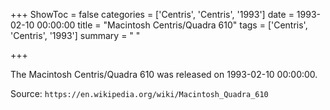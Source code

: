 +++
ShowToc = false
categories = ['Centris', 'Centris', '1993']
date = 1993-02-10 00:00:00
title = "Macintosh Centris/Quadra 610"
tags = ['Centris', 'Centris', '1993']
summary = " "

+++

The Macintosh Centris/Quadra 610 was released on 1993-02-10 00:00:00.

Source: `https://en.wikipedia.org/wiki/Macintosh_Quadra_610`



